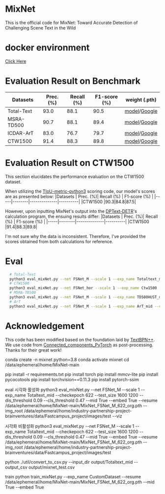 # MixNet
This is the official code for MixNet: Toward Accurate Detection of Challenging Scene Text in the Wild

# docker environment
[Click Here](<https://drive.google.com/file/d/1qd7M6Zh3l0XEHAFugK_WAPMbcNe5iPMY/view?usp=sharing>)
# Evaluation Result on Benchmark 
|Datasets | Prec. (%)| Recall (%) | F1-score (%) | weight (.pth)
|-----|--------|--------------|----------|-------------------|
|Total-Text|93.0|88.1|90.5|[model](<http://140.113.110.150:5000/sharing/48B8pFREH>)/[Google](<https://drive.google.com/file/d/1t2LDzXsIBDIS3DAPcR5hpuOAzcN_sznB/view?usp=sharing>)|
|MSRA-TD500|90.7|88.1|89.4|[model](<http://140.113.110.150:5000/sharing/vxfnCK3e0>)/[Google](<https://drive.google.com/file/d/1xba77OIDASXJYEUWDfgIPWXNG34rHN-S/view?usp=drive_link>)|
|ICDAR-ArT|83.0|76.7|79.7|[model](<http://140.113.110.150:5000/sharing/05M6GFF60>)/[Google](<https://drive.google.com/file/d/17SOTd34cLBmZCtQDrtlfBjxhbQgkA5GS/view?usp=drive_link>)|
|CTW1500  |91.4|88.3|89.8|[model](<http://140.113.110.150:5000/sharing/JK6OfRo4H>)/[Google](<https://drive.google.com/file/d/1QTlAYQuCBQKM-0CcXNkDKj2vJ2Hn3MZH/view?usp=drive_link>)|

# Evaluation Result on CTW1500
This section elucidates the performance evaluation on the CTW1500 dataset. 

When utilizing the [TIoU-metric-python3](<https://github.com/PkuDavidGuan/TIoU-metric-python3>) scoring code, our model's scores are as presented below:
|Datasets | Prec. (%)| Recall (%) | F1-score (%) |
|-----|--------|--------------|----------|
|CTW1500  |90.3|84.8|87.5|

However, upon inputting MixNet's output into the [DPText-DETR](<https://github.com/ymy-k/DPText-DETR>)'s calculation program, the ensuing results differ:
|Datasets | Prec. (%)| Recall (%) | F1-score (%) |
|-----|--------|--------------|----------|
|CTW1500  |91.4|88.3|89.8|

I'm not sure why the data is inconsistent. Therefore, I've provided the scores obtained from both calculations for reference.

# Eval
```bash
  # Total-Text
  python3 eval_mixNet.py --net FSNet_M --scale 1 --exp_name Totaltext_mid --checkepoch 622 --test_size 640 1024 --dis_threshold 0.3 --cls_threshold 0.85 --mid True
  # CTW1500
  python3 eval_mixNet.py --net FSNet_hor --scale 1 --exp_name Ctw1500 --checkepoch 925 --test_size 640 1024 --dis_threshold 0.3 --cls_threshold 0.85
  # MSRA-TD500
  python3 eval_mixNet.py --net FSNet_M --scale 1 --exp_name TD500HUST_mid --checkepoch 284 --test_size 640 1024 --dis_threshold 0.3 --cls_threshold 0.85 --mid True
  # ArT
  python3 eval_mixNet.py --net FSNet_M --scale 1 --exp_name ArT_mid --checkepoch 160 --test_size 960 2880 --dis_threshold 0.4 --cls_threshold 0.8 --mid True
```
# Acknowledgement
This code has been modified based on the foundation laid by [TextBPN++](<https://github.com/GXYM/TextBPN-Plus-Plus>). <br>
We use code from [Connected_components_PyTorch](<https://github.com/zsef123/Connected_components_PyTorch>) as post-processing. <br> 
Thanks for their great work! <br>



conda create -n mixnet python=3.8
conda activate mixnet
cd /data/ephemeral/home/MixNet-main

pip install -r requirements.txt
pip install torch
pip install mmcv-lite
pip install pycocotools
pip install torchvision==0.11.3
pip install pytorch-ssim


eval 
시각화 활성화
python3 eval_mixNet.py --net FSNet_M --scale 1 --exp_name Totaltext_mid --checkepoch 622 --test_size 1600 1200 --dis_threshold 0.09 --cls_threshold 0.47 --mid True --embed True --resume /data/ephemeral/home/MixNet-main/MixNet_FSNet_M_622_org.pth --img_root /data/ephemeral/home/industry-partnership-project-brainventures/data/Fastcampus_project/images/test --viz

시각화 비활성화
python3 eval_mixNet.py --net FSNet_M --scale 1 --exp_name Totaltext_mid --checkepoch 622 --test_size 1600 1200 --dis_threshold 0.09 --cls_threshold 0.47 --mid True --embed True --resume /data/ephemeral/home/MixNet-main/MixNet_FSNet_M_622_org.pth --img_root /data/ephemeral/home/industry-partnership-project-brainventures/data/Fastcampus_project/images/test

python ./util/convert_to_csv.py --input_dir output/Totaltext_mid --output_csv output/mixnet_test.csv

train 
python train_mixNet.py --exp_name CustomDataset --resume /data/ephemeral/home/MixNet-main/MixNet_FSNet_M_622_org.pth --mid True --embed True